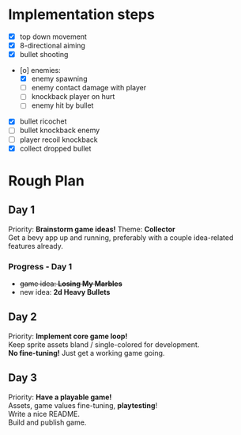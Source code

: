 # Implementation steps
- [X] top down movement
- [X] 8-directional aiming
- [X] bullet shooting
- [o] enemies:
    - [X] enemy spawning
    - [ ] enemy contact damage with player
    - [ ] knockback player on hurt
    - [ ] enemy hit by bullet
- [X] bullet ricochet
- [ ] bullet knockback enemy
- [ ] player recoil knockback
- [X] collect dropped bullet

# Rough Plan
## Day 1
Priority: __Brainstorm game ideas!__ Theme: __Collector__  
Get a bevy app up and running, preferably with a couple idea-related features already.

### Progress - Day 1
- ~~game idea: __Losing My Marbles__~~
- new idea: __2d Heavy Bullets__

## Day 2
Priority: __Implement core game loop!__  
Keep sprite assets bland / single-colored for development.  
__No fine-tuning!__ Just get a working game going.

## Day 3
Priority: __Have a playable game!__  
Assets, game values fine-tuning, __playtesting__!  
Write a nice README.  
Build and publish game.
